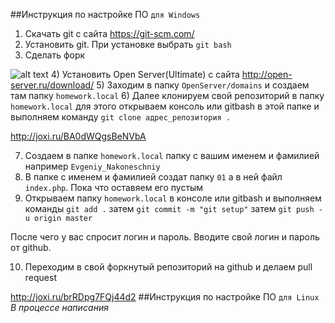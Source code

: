 ##Инструкция по настройке ПО `для Windows`
1) Скачать git c сайта https://git-scm.com/ 
2) Установить git. При установке выбрать `git bash`
3) Сделать форк 

![alt text](http://joxi.ru/YmEV0gLSZpjL92, "Fork")
4) Установить Open Server(Ultimate) с сайта http://open-server.ru/download/
5) Заходим в папку `OpenServer/domains` и создаем там папку `homework.local`
6) Далее клонируем свой репозиторий в папку `homework.local` для этого открываем консоль или gitbash в этой папке и выполняем команду `git clone адрес_репозитория .`

http://joxi.ru/BA0dWQgsBeNVbA

7) Создаем в папке `homework.local` папку с вашим именем и фамилией например `Evgeniy_Nakoneschniy`
8) В папке с именем и фамилией создат папку `01` а в ней файл `index.php`. Пока что оставяем его пустым
9) Открываем папку `homework.local` в консоле или gitbash и выполняем команды `git add .` затем `git commit -m "git setup"` затем `git push -u origin master`

После чего у вас спросит логин и пароль. Вводите свой логин и пароль от github.

10) Переходим в свой форкнутый репозиторий на github  и делаем pull request

http://joxi.ru/brRDpg7FQj44d2
##Инструкция по настройке ПО `для Linux`
_В процессе написания_